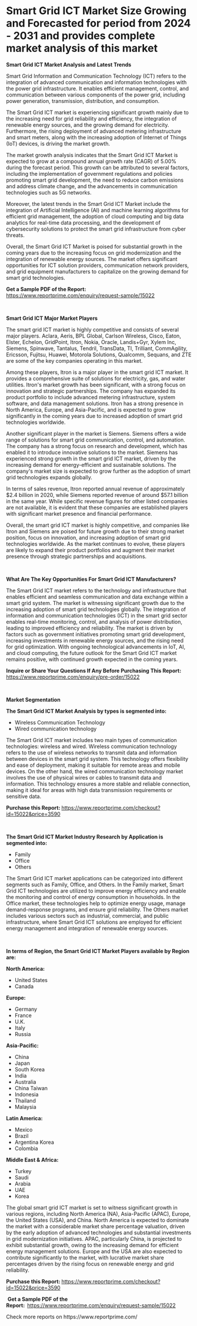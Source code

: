 <p><h1>Smart Grid ICT Market Size Growing and Forecasted for period from 2024 - 2031 and provides complete market analysis of this market</h1></p><p><strong>Smart Grid ICT Market Analysis and Latest Trends</strong></p>
<p><p>Smart Grid Information and Communication Technology (ICT) refers to the integration of advanced communication and information technologies with the power grid infrastructure. It enables efficient management, control, and communication between various components of the power grid, including power generation, transmission, distribution, and consumption.</p><p>The Smart Grid ICT market is experiencing significant growth mainly due to the increasing need for grid reliability and efficiency, the integration of renewable energy sources, and the growing demand for electricity. Furthermore, the rising deployment of advanced metering infrastructure and smart meters, along with the increasing adoption of Internet of Things (IoT) devices, is driving the market growth.</p><p>The market growth analysis indicates that the Smart Grid ICT Market is expected to grow at a compound annual growth rate (CAGR) of 5.00% during the forecast period. This growth can be attributed to several factors, including the implementation of government regulations and policies promoting smart grid development, the need to reduce carbon emissions and address climate change, and the advancements in communication technologies such as 5G networks.</p><p>Moreover, the latest trends in the Smart Grid ICT Market include the integration of Artificial Intelligence (AI) and machine learning algorithms for efficient grid management, the adoption of cloud computing and big data analytics for real-time data processing, and the development of cybersecurity solutions to protect the smart grid infrastructure from cyber threats.</p><p>Overall, the Smart Grid ICT Market is poised for substantial growth in the coming years due to the increasing focus on grid modernization and the integration of renewable energy sources. The market offers significant opportunities for ICT solution providers, communication network providers, and grid equipment manufacturers to capitalize on the growing demand for smart grid technologies.</p></p>
<p><strong>Get a Sample PDF of the Report:&nbsp;</strong> <a href="https://www.reportprime.com/enquiry/request-sample/15022">https://www.reportprime.com/enquiry/request-sample/15022</a></p>
<p>&nbsp;</p>
<p><strong>Smart Grid ICT Major Market Players</strong></p>
<p><p>The smart grid ICT market is highly competitive and consists of several major players. Aclara, Aeris, BPL Global, Carlson Wireless, Cisco, Eaton, Elster, Echelon, GridPoint, Itron, Nokia, Oracle, Landis+Gyr, Xylem Inc, Siemens, Spinwave, Tantalus, Tendril, TransData, TI, Trilliant, CommAgility, Ericsson, Fujitsu, Huawei, Motorola Solutions, Qualcomm, Sequans, and ZTE are some of the key companies operating in this market.</p><p>Among these players, Itron is a major player in the smart grid ICT market. It provides a comprehensive suite of solutions for electricity, gas, and water utilities. Itron's market growth has been significant, with a strong focus on innovation and strategic partnerships. The company has expanded its product portfolio to include advanced metering infrastructure, system software, and data management solutions. Itron has a strong presence in North America, Europe, and Asia-Pacific, and is expected to grow significantly in the coming years due to increased adoption of smart grid technologies worldwide.</p><p>Another significant player in the market is Siemens. Siemens offers a wide range of solutions for smart grid communication, control, and automation. The company has a strong focus on research and development, which has enabled it to introduce innovative solutions to the market. Siemens has experienced strong growth in the smart grid ICT market, driven by the increasing demand for energy-efficient and sustainable solutions. The company's market size is expected to grow further as the adoption of smart grid technologies expands globally.</p><p>In terms of sales revenue, Itron reported annual revenue of approximately $2.4 billion in 2020, while Siemens reported revenue of around $57.1 billion in the same year. While specific revenue figures for other listed companies are not available, it is evident that these companies are established players with significant market presence and financial performance.</p><p>Overall, the smart grid ICT market is highly competitive, and companies like Itron and Siemens are poised for future growth due to their strong market position, focus on innovation, and increasing adoption of smart grid technologies worldwide. As the market continues to evolve, these players are likely to expand their product portfolios and augment their market presence through strategic partnerships and acquisitions.</p></p>
<p>&nbsp;</p>
<p><strong>What Are The Key Opportunities For Smart Grid ICT Manufacturers?</strong></p>
<p><p>The Smart Grid ICT market refers to the technology and infrastructure that enables efficient and seamless communication and data exchange within a smart grid system. The market is witnessing significant growth due to the increasing adoption of smart grid technologies globally. The integration of information and communication technologies (ICT) in the smart grid sector enables real-time monitoring, control, and analysis of power distribution, leading to improved efficiency and reliability. The market is driven by factors such as government initiatives promoting smart grid development, increasing investments in renewable energy sources, and the rising need for grid optimization. With ongoing technological advancements in IoT, AI, and cloud computing, the future outlook for the Smart Grid ICT market remains positive, with continued growth expected in the coming years.</p></p>
<p><strong>Inquire or Share Your Questions If Any Before Purchasing This Report:</strong> <a href="https://www.reportprime.com/enquiry/pre-order/15022">https://www.reportprime.com/enquiry/pre-order/15022</a></p>
<p>&nbsp;</p>
<p><strong>Market Segmentation</strong></p>
<p><strong>The Smart Grid ICT Market Analysis by types is segmented into:</strong></p>
<p><ul><li>Wireless Communication Technology</li><li>Wired communication technology</li></ul></p>
<p><p>The Smart Grid ICT market includes two main types of communication technologies: wireless and wired. Wireless communication technology refers to the use of wireless networks to transmit data and information between devices in the smart grid system. This technology offers flexibility and ease of deployment, making it suitable for remote areas and mobile devices. On the other hand, the wired communication technology market involves the use of physical wires or cables to transmit data and information. This technology ensures a more stable and reliable connection, making it ideal for areas with high data transmission requirements or sensitive data.</p></p>
<p><strong>Purchase this Report:&nbsp;</strong><a href="https://www.reportprime.com/checkout?id=15022&price=3590">https://www.reportprime.com/checkout?id=15022&price=3590</a></p>
<p>&nbsp;</p>
<p><strong>The Smart Grid ICT Market Industry Research by Application is segmented into:</strong></p>
<p><ul><li>Family</li><li>Office</li><li>Others</li></ul></p>
<p><p>The Smart Grid ICT market applications can be categorized into different segments such as Family, Office, and Others. In the Family market, Smart Grid ICT technologies are utilized to improve energy efficiency and enable the monitoring and control of energy consumption in households. In the Office market, these technologies help to optimize energy usage, manage demand-response programs, and ensure grid reliability. The Others market includes various sectors such as industrial, commercial, and public infrastructure, where Smart Grid ICT solutions are employed for efficient energy management and integration of renewable energy sources.</p></p>
<p>&nbsp;</p>
<p><strong>In terms of Region, the Smart Grid ICT Market Players available by Region are:</strong></p>
<p>
    <p> <strong> North America: </strong>
        <ul>
            <li>United States</li>
            <li>Canada</li>
        </ul>
        </p> 
    <p> <strong> Europe: </strong>
        <ul>
            <li>Germany</li>
            <li>France</li>
            <li>U.K.</li>
            <li>Italy</li>
            <li>Russia</li>
        </ul>
        </p> 
    <p> <strong> Asia-Pacific: </strong>
        <ul>
            <li>China</li>
            <li>Japan</li>
            <li>South Korea</li>
            <li>India</li>
            <li>Australia</li>
            <li>China Taiwan</li>
            <li>Indonesia</li>
            <li>Thailand</li>
            <li>Malaysia</li>
        </ul>
        </p> 
    <p> <strong> Latin America: </strong>
        <ul>
            <li>Mexico</li>
            <li>Brazil</li>
            <li>Argentina Korea</li>
            <li>Colombia</li>
        </ul>
        </p> 
    <p> <strong> Middle East & Africa: </strong>
        <ul>
            <li>Turkey</li>
            <li>Saudi</li>
            <li>Arabia</li>
            <li>UAE</li>
            <li>Korea</li>
        </ul>
    </p>
    </p>
<p><p>The global smart grid ICT market is set to witness significant growth in various regions, including North America (NA), Asia-Pacific (APAC), Europe, the United States (USA), and China. North America is expected to dominate the market with a considerable market share percentage valuation, driven by the early adoption of advanced technologies and substantial investments in grid modernization initiatives. APAC, particularly China, is projected to exhibit substantial growth, owing to the increasing demand for efficient energy management solutions. Europe and the USA are also expected to contribute significantly to the market, with lucrative market share percentages driven by the rising focus on renewable energy and grid reliability.</p></p>
<p><strong>Purchase this Report: </strong><a href="https://www.reportprime.com/checkout?id=15022&price=3590">https://www.reportprime.com/checkout?id=15022&price=3590</a></p>
<p>&nbsp;<strong>Get a Sample PDF of the Report:&nbsp;&nbsp;</strong><a href="https://www.reportprime.com/enquiry/request-sample/15022">https://www.reportprime.com/enquiry/request-sample/15022</a></p>
<p><strong></strong></p>
<p>Check more reports on https://www.reportprime.com/</p>